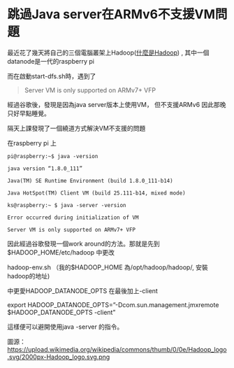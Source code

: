 
# 跳過Java server在ARMv6不支援VM問題



最近花了幾天將自己的三個電腦叢架上Hadoop([什麼是Hadoop](http://blog.jobbole.com/1321/)) , 其中一個datanode是一代的raspberry pi

而在啟動start-dfs.sh時，遇到了
> Server VM is only supported on ARMv7+ VFP

經過谷歌後，發現是因為java server版本上使用VM， 但不支援ARMv6 因此那晚只好早點睡覺。

隔天上課發現了一個繞道方式解決VM不支援的問題

在raspberry pi 上

    pi@raspberry:~$ java -version

    java version “1.8.0_111”

    Java(TM) SE Runtime Environment (build 1.8.0_111-b14)

    Java HotSpot(TM) Client VM (build 25.111-b14, mixed mode)

    ks@raspberry:~ $ java -server -version

    Error occurred during initialization of VM

    Server VM is only supported on ARMv7+ VFP

因此經過谷歌發現一個work around的方法。那就是先到$HADOOP_HOME/etc/hadoop 中更改

hadoop-env.sh （我的$HADOOP_HOME 為/opt/hadoop/hadoop/, 安裝hadoop的地址)

中更愛HADOOP_DATANODE_OPTS 在最後加上-client

export HADOOP_DATANODE_OPTS=”-Dcom.sun.management.jmxremote $HADOOP_DATANODE_OPTS -client”

這樣便可以避開使用java -server 的指令。

圖源：https://upload.wikimedia.org/wikipedia/commons/thumb/0/0e/Hadoop_logo.svg/2000px-Hadoop_logo.svg.png
